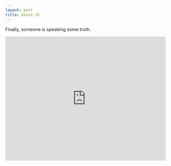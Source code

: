 ```yaml
---
layout: post
title: Gonzo JS
---
```


Finally, someone is speaking some truth.

<iframe width="100%" height="390" src="https://www.youtube.com/embed/0BKzuzjjCro" frameborder="0" allowfullscreen></iframe>
